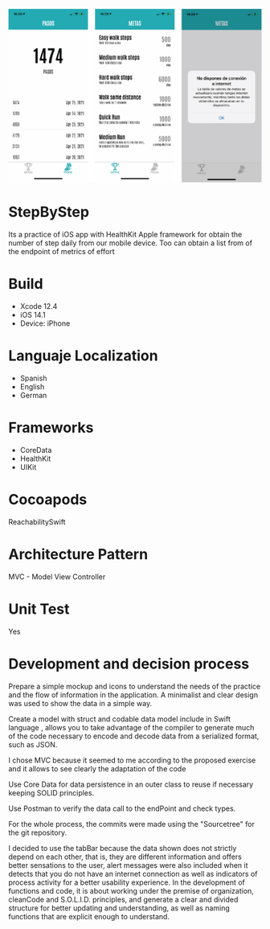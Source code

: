 
![image](CapturaStep.jpg)


# StepByStep
Its a practice of iOS app with HealthKit Apple framework for obtain the number of step daily from our mobile device. Too can obtain a list from of the endpoint of  metrics of effort

# Build
- Xcode 12.4 
- iOS  14.1
- Device: iPhone

# Languaje Localization
- Spanish
- English
- German

# Frameworks 
- CoreData
- HealthKit
- UIKit

# Cocoapods
ReachabilitySwift

# Architecture Pattern
MVC - Model View Controller

# Unit Test
Yes

# Development and decision process
Prepare a simple mockup and icons to understand the needs of the practice and the flow of information in the application. A minimalist and clear design was used to show the data in a simple way.

Create a model with struct and codable data model include in Swift language , allows you to take advantage of the compiler to generate much of the code necessary to encode and decode data from a serialized format, such as JSON.

I chose MVC because it seemed to me according to the proposed exercise and it allows to see clearly the adaptation of the code

Use Core Data for data persistence in an outer class to reuse if necessary keeping SOLID principles.

Use Postman to verify the data call to the endPoint and check types.

For the whole process, the commits were made using the "Sourcetree" for the git repository.

I decided to use the tabBar because the data shown does not strictly depend on each other, that is, they are different information and offers better sensations to the user, alert messages were also included when it detects that you do not have an internet connection as well as indicators of process activity for a better usability experience.
In the development of functions and code, it is about working under the premise of organization, cleanCode and S.O.L.I.D. principles, and generate a clear and divided structure for better updating and understanding, as well as naming functions that are explicit enough to understand.




